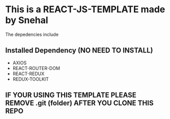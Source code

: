 # This is a REACT-JS-TEMPLATE made by Snehal

The depedencies include

## Installed Dependency (NO NEED TO INSTALL)

* AXIOS
* REACT-ROUTER-DOM
* REACT-REDUX
* REDUX-TOOLKIT


## IF YOUR USING THIS TEMPLATE PLEASE REMOVE .git (folder) AFTER YOU CLONE THIS REPO
